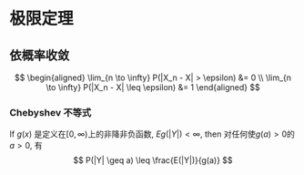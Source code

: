 # 极限定理

## 依概率收敛

$$
\begin{aligned}
\lim_{n \to \infty} P(|X_n - X| > \epsilon) &= 0 \\
\lim_{n \to \infty} P(|X_n - X| \leq \epsilon) &= 1
\end{aligned}
$$

### Chebyshev 不等式

If $g(x)$ 是定义在$[0, \infty)$上的非降非负函数, 
    $Eg(|Y|) < \infty$, then 对任何使$g(a) > 0$的$a > 0$, 有
$$
P(|Y| \geq a) \leq \frac{E(|Y|)}{g(a)}
$$
